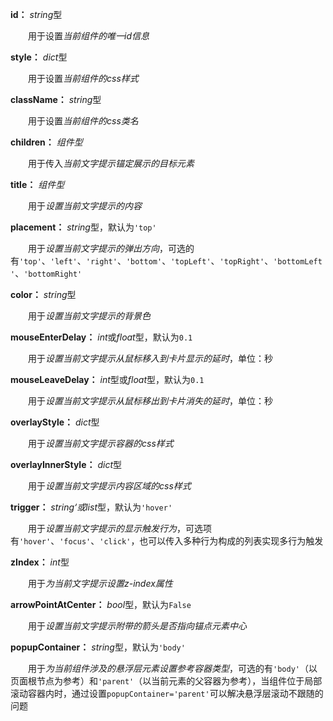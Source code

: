 **id：** *string*型

　　用于设置*当前组件的唯一id信息*

**style：** *dict*型

　　用于设置*当前组件的css样式*

**className：** *string*型

　　用于设置*当前组件的css类名*

**children：** *组件型*

　　用于传入*当前文字提示锚定展示的目标元素*

**title：** *组件型*

　　用于*设置当前文字提示的内容*

**placement：** *string*型，默认为`'top'`

　　用于*设置当前文字提示的弹出方向*，可选的有`'top'`、`'left'`、`'right'`、`'bottom'`、`'topLeft'`、`'topRight'`、`'bottomLeft'`、`'bottomRight'`

**color：** *string*型

　　用于*设置当前文字提示的背景色*

**mouseEnterDelay：** *int*或*float*型，默认为`0.1`

　　用于*设置当前文字提示从鼠标移入到卡片显示的延时*，单位：秒

**mouseLeaveDelay：** *int*型或*float*型，默认为`0.1`

　　用于*设置当前文字提示从鼠标移出到卡片消失的延时*，单位：秒

**overlayStyle：** *dict*型

　　用于*设置当前文字提示容器的css样式*

**overlayInnerStyle：** *dict*型

　　用于*设置当前文字提示内容区域的css样式*

**trigger：** *string‘*或*list*型，默认为`'hover'`

　　用于*设置当前文字提示的显示触发行为*，可选项有`'hover'`、`'focus'`、`'click'`，也可以传入多种行为构成的列表实现多行为触发

**zIndex：** *int*型

　　用于*为当前文字提示设置z-index属性*

**arrowPointAtCenter：** *bool*型，默认为`False`

　　用于*设置当前文字提示附带的箭头是否指向锚点元素中心*

**popupContainer：** *string*型，默认为`'body'`

　　用于*为当前组件涉及的悬浮层元素设置参考容器类型*，可选的有`'body'`（以页面根节点为参考）和`'parent'`（以当前元素的父容器为参考），当组件位于局部滚动容器内时，通过设置`popupContainer='parent'`可以解决悬浮层滚动不跟随的问题